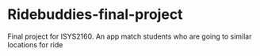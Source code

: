 # Ridebuddies-final-project
Final project for ISYS2160.
An app match students who are going to similar locations for ride
